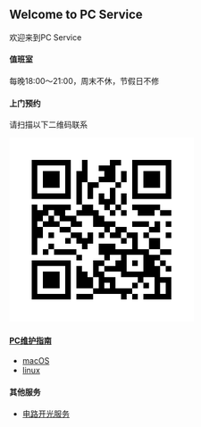 ## Welcome to PC Service
欢迎来到PC Service

#### 值班室

每晚18:00～21:00，周末不休，节假日不修


#### 上门预约
请扫描以下二维码联系

![这里应该是微信号](weichat.png)


#### [PC维护指南](guide)
* [macOS](guide/macOS)
* [linux](guide/linux)

#### 其他服务
* [电路开光服务](kaiguang)
